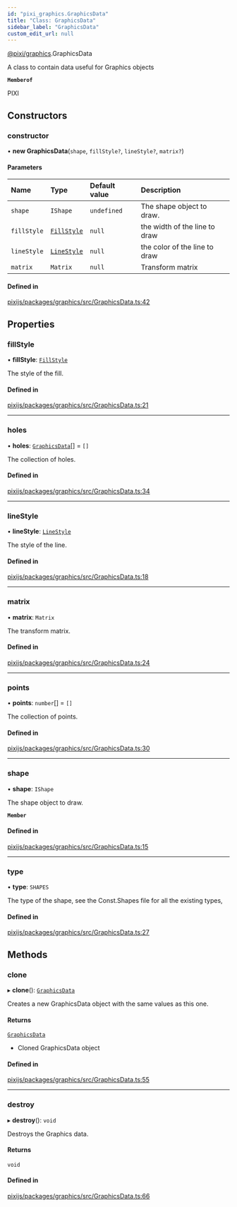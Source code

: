 ```yaml
---
id: "pixi_graphics.GraphicsData"
title: "Class: GraphicsData"
sidebar_label: "GraphicsData"
custom_edit_url: null
---
```


[@pixi/graphics](../modules/pixi_graphics.md).GraphicsData

A class to contain data useful for Graphics objects

**`Memberof`**

PIXI

## Constructors

### constructor

• **new GraphicsData**(`shape`, `fillStyle?`, `lineStyle?`, `matrix?`)

#### Parameters

| Name | Type | Default value | Description |
| :------ | :------ | :------ | :------ |
| `shape` | `IShape` | `undefined` | The shape object to draw. |
| `fillStyle` | [`FillStyle`](pixi_graphics.FillStyle.md) | `null` | the width of the line to draw |
| `lineStyle` | [`LineStyle`](pixi_graphics.LineStyle.md) | `null` | the color of the line to draw |
| `matrix` | `Matrix` | `null` | Transform matrix |

#### Defined in

[pixijs/packages/graphics/src/GraphicsData.ts:42](https://github.com/pixijs/pixijs/blob/2194fe5c5/packages/graphics/src/GraphicsData.ts#L42)

## Properties

### fillStyle

• **fillStyle**: [`FillStyle`](pixi_graphics.FillStyle.md)

The style of the fill.

#### Defined in

[pixijs/packages/graphics/src/GraphicsData.ts:21](https://github.com/pixijs/pixijs/blob/2194fe5c5/packages/graphics/src/GraphicsData.ts#L21)

___

### holes

• **holes**: [`GraphicsData`](pixi_graphics.GraphicsData.md)[] = `[]`

The collection of holes.

#### Defined in

[pixijs/packages/graphics/src/GraphicsData.ts:34](https://github.com/pixijs/pixijs/blob/2194fe5c5/packages/graphics/src/GraphicsData.ts#L34)

___

### lineStyle

• **lineStyle**: [`LineStyle`](pixi_graphics.LineStyle.md)

The style of the line.

#### Defined in

[pixijs/packages/graphics/src/GraphicsData.ts:18](https://github.com/pixijs/pixijs/blob/2194fe5c5/packages/graphics/src/GraphicsData.ts#L18)

___

### matrix

• **matrix**: `Matrix`

The transform matrix.

#### Defined in

[pixijs/packages/graphics/src/GraphicsData.ts:24](https://github.com/pixijs/pixijs/blob/2194fe5c5/packages/graphics/src/GraphicsData.ts#L24)

___

### points

• **points**: `number`[] = `[]`

The collection of points.

#### Defined in

[pixijs/packages/graphics/src/GraphicsData.ts:30](https://github.com/pixijs/pixijs/blob/2194fe5c5/packages/graphics/src/GraphicsData.ts#L30)

___

### shape

• **shape**: `IShape`

The shape object to draw.

**`Member`**

#### Defined in

[pixijs/packages/graphics/src/GraphicsData.ts:15](https://github.com/pixijs/pixijs/blob/2194fe5c5/packages/graphics/src/GraphicsData.ts#L15)

___

### type

• **type**: `SHAPES`

The type of the shape, see the Const.Shapes file for all the existing types,

#### Defined in

[pixijs/packages/graphics/src/GraphicsData.ts:27](https://github.com/pixijs/pixijs/blob/2194fe5c5/packages/graphics/src/GraphicsData.ts#L27)

## Methods

### clone

▸ **clone**(): [`GraphicsData`](pixi_graphics.GraphicsData.md)

Creates a new GraphicsData object with the same values as this one.

#### Returns

[`GraphicsData`](pixi_graphics.GraphicsData.md)

- Cloned GraphicsData object

#### Defined in

[pixijs/packages/graphics/src/GraphicsData.ts:55](https://github.com/pixijs/pixijs/blob/2194fe5c5/packages/graphics/src/GraphicsData.ts#L55)

___

### destroy

▸ **destroy**(): `void`

Destroys the Graphics data.

#### Returns

`void`

#### Defined in

[pixijs/packages/graphics/src/GraphicsData.ts:66](https://github.com/pixijs/pixijs/blob/2194fe5c5/packages/graphics/src/GraphicsData.ts#L66)
